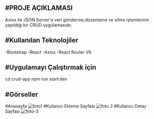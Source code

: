 #PROJE AÇIKLAMASI
---------------------------------------------------------------------------------------
Axios ile JSON Server'a veri gönderme,düzenleme ve silme işlemlerinin yapıldığı bir CRUD uygulamasıdır.

#Kullanılan Teknolojiler
--------------------------------------------------------------------------------------
-Bootstrap
-React
-Axios
-React Router V6


#Uygulamayı Çalıştırmak için
------------------------------------------------------------------------------------
cd crud-app
npm run start:dev

#Görseller
------------------------------------------------------------------------------------------
#Anasayfa
![foto1](https://user-images.githubusercontent.com/75517943/173338977-8001ab74-d372-48e0-b7b1-a91434c63fb6.PNG)
#Kullanıcı Ekleme Sayfası
![foto 2](https://user-images.githubusercontent.com/75517943/173338981-d7ae66c4-0453-4692-b5db-8cc47fa6c12a.PNG)
#Kullanıcı Detay Sayfası
![foto-3](https://user-images.githubusercontent.com/75517943/173338983-df56fca9-7b96-4b75-9aec-b852539d400d.PNG)
